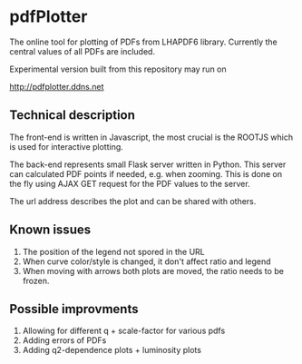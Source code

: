 # pdfPlotter
The online tool for plotting of PDFs from LHAPDF6 library.
Currently the central values of all PDFs are included.

Experimental version built from this repository may run on

http://pdfplotter.ddns.net

## Technical description
The front-end is written in Javascript, the most crucial is the ROOTJS which is used for interactive plotting.

The back-end represents small Flask server written in Python.
This server can calculated PDF points if needed, e.g. when zooming.
This is done on the fly using AJAX GET request for the PDF values to the server.

The url address describes the plot and can be shared with others.


## Known issues
1) The position of the legend not spored in the URL
2) When curve color/style is changed, it don't affect ratio and legend
3) When moving with arrows both plots are moved, the ratio needs to be frozen.

## Possible improvments
1) Allowing for different q + scale-factor for various pdfs
2) Adding errors of PDFs
3) Adding q2-dependence plots + luminosity plots
